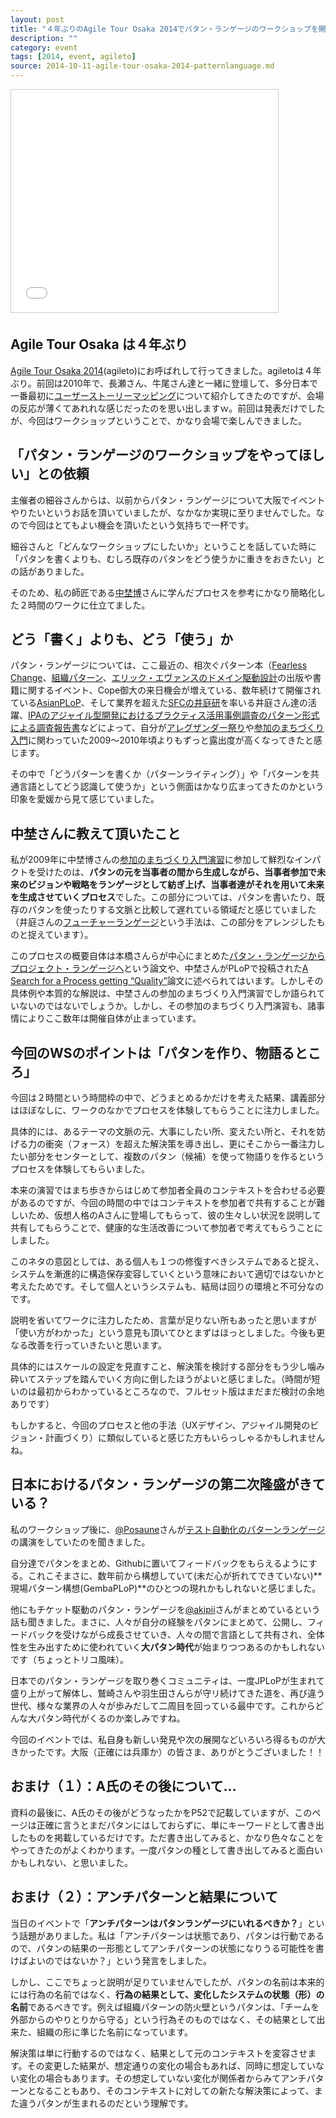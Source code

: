 ```yaml
---
layout: post
title: "４年ぶりのAgile Tour Osaka 2014でパタン・ランゲージのワークショップを開催"
description: ""
category: event
tags: [2014, event, agileto]
source: 2014-10-11-agile-tour-osaka-2014-patternlanguage.md
---
```


<iframe src="//www.slideshare.net/slideshow/embed_code/40186961?rel=0" width="427" height="356" frameborder="0" marginwidth="0" marginheight="0" scrolling="no" style="border:1px solid #CCC; border-width:1px; margin-bottom:5px; max-width: 100%;" allowfullscreen> </iframe>

## Agile Tour Osaka は４年ぶり

[Agile Tour Osaka 2014](http://kokucheese.com/event/index/215376/)(agileto)にお呼ばれして行ってきました。agiletoは４年ぶり。前回は2010年で、長瀬さん、牛尾さん達と一緒に登壇して、多分日本で一番最初に[ユーザーストーリーマッピング](http://www.slideshare.net/kkd/user-story-mapping-for-agile-team)について紹介してきたのですが、会場の反応が薄くてあれれな感じだったのを思い出しますｗ。前回は発表だけでしたが、今回はワークショップということで、かなり会場で楽しんできました。

## 「パタン・ランゲージのワークショップをやってほしい」との依頼

主催者の細谷さんからは、以前からパタン・ランゲージについて大阪でイベントやりたいというお話を頂いていましたが、なかなか実現に至りませんでした。なので今回はとてもよい機会を頂いたという気持ちで一杯です。

細谷さんと「どんなワークショップにしたいか」ということを話していた時に「パタンを書くよりも、むしろ既存のパタンをどう使うかに重きをおきたい」との話がありました。

そのため、私の師匠である[中埜博](http://ces.mitohorin.com/)さんに学んだプロセスを参考にかなり簡略化した２時間のワークに仕立てました。

## どう「書く」よりも、どう「使う」か

パタン・ランゲージについては、ここ最近の、相次ぐパターン本（[Fearless Change](http://www.amazon.co.jp/gp/product/462108786X/ref=as_li_ss_tl?ie=UTF8&camp=247&creative=7399&creativeASIN=462108786X&linkCode=as2&tag=giantech-22)、[組織パターン](http://www.amazon.co.jp/gp/product/4798128449/ref=as_li_ss_tl?ie=UTF8&camp=247&creative=7399&creativeASIN=4798128449&linkCode=as2&tag=giantech-22)、[エリック・エヴァンスのドメイン駆動設計](http://www.amazon.co.jp/gp/product/4798121967/ref=as_li_ss_tl?ie=UTF8&camp=247&creative=7399&creativeASIN=4798121967&linkCode=as2&tag=giantech-22)の出版や書籍に関するイベント、Cope御大の来日機会が増えている、数年続けて開催されている[AsianPLoP](http://patterns-wg.fuka.info.waseda.ac.jp/asianplop/)、そして業界を超えた[SFCの井庭研](http://web.sfc.keio.ac.jp/~iba/)を率いる井庭さん達の活躍、[IPAのアジャイル型開発におけるプラクティス活用事例調査のパターン形式による調査報告書](http://www.ipa.go.jp/sec/softwareengineering/reports/20130319.html)などによって、自分が[アレグザンダー祭り](http://objectclub.jp/event/2010alexander/)や[参加のまちづくり入門](http://kokucheese.com/event/index/1610/)に関わっていた2009〜2010年頃よりもずっと露出度が高くなってきたと感じます。

その中で「どうパターンを書くか（パターンライティング）」や「パターンを共通言語としてどう認識して使うか」という側面はかなり広まってきたのかという印象を愛媛から見て感じていました。

## 中埜さんに教えて頂いたこと

私が2009年に中埜博さんの[参加のまちづくり入門演習](http://ces.mitohorin.com/?p=389)に参加して鮮烈なインパクトを受けたのは、**パタンの元を当事者の間から生成しながら、当事者参加で未来のビジョンや戦略をランゲージとして紡ぎ上げ、当事者達がそれを用いて未来を生成させていくプロセス**でした。この部分については、パタンを書いたり、既存のパタンを使ったりする文脈と比較して遅れている領域だと感じていました（井庭さんの[フューチャーランゲージ](http://web.sfc.keio.ac.jp/~iba/sb/log/eid406.html)という手法は、この部分をアレンジしたものと捉えています）。

このプロセスの概要自体は本橋さんらが中心にまとめた[パタン・ランゲージからプロジェクト・ランゲージへ](http://patterns-wg.fuka.info.waseda.ac.jp/asianplop/proceedings2011/asianplop2011_submission_25.pdf)という論文や、中埜さんがPLoPで投稿された[A Search for
 a Process getting “Quality”](http://patterns-wg.fuka.info.waseda.ac.jp/asianplop/proceedings2010/19-QualityProcess.pdf)論文に述べられてはいます。しかしその具体例や本質的な解説は、中埜さんの参加のまちづくり入門演習でしか語られていないのではないでしょうか。しかし、その参加のまちづくり入門演習も、諸事情によりここ数年は開催自体が止まっています。

## 今回のWSのポイントは「パタンを作り、物語るところ」

今回は２時間という時間枠の中で、どうまとめるかだけを考えた結果、講義部分はほぼなしに、ワークのなかでプロセスを体験してもらうことに注力しました。

具体的には、あるテーマの文脈の元、大事にしたい所、変えたい所と、それを妨げる力の衝突（フォース）を超えた解決策を導き出し、更にそこから一番注力したい部分をセンターとして、複数のパタン（候補）を使って物語りを作るというプロセスを体験してもらいました。

本来の演習ではまち歩きからはじめて参加者全員のコンテキストを合わせる必要があるのですが、今回の時間の中ではコンテキストを参加者で共有することが難しいため、仮想人格のAさんに登場してもらって、彼の生々しい状況を説明して共有してもらうことで、健康的な生活改善について参加者で考えてもらうことにしました。

このネタの意図としては、ある個人も１つの修復すべきシステムであると捉え、システムを漸進的に構造保存変容していくという意味において適切ではないかと考えたためです。そして個人というシステムも、結局は回りの環境と不可分なのです。

説明を省いてワークに注力したため、言葉が足りない所もあったと思いますが「使い方がわかった」という意見も頂いてひとまずはほっとしました。今後も更なる改善を行っていきたいと思います。

具体的にはスケールの設定を見直すこと、解決策を検討する部分をもう少し噛み砕いてステップを踏んでいく方向に倒したほうがよいと感じました。（時間が短いのは最初からわかっているところなので、フルセット版はまだまだ検討の余地ありです）

もしかすると、今回のプロセスと他の手法（UXデザイン、アジャイル開発のビジョン・計画づくり）に類似していると感じた方もいらっしゃるかもしれませんね。

## 日本におけるパタン・ランゲージの第二次隆盛がきている？

私のワークショップ後に、[@Posaune](https://twitter.com/Posaune)さんが[テスト自動化のパターンランゲージ](https://github.com/KenColle/AutomationPatternLanguage)の講演をしていたのを聞きました。

自分達でパタンをまとめ、Githubに置いてフィードバックをもらえるようにする。これこそまさに、数年前から構想していて(未だ心が折れてできていない)**現場パターン構想(GembaPLoP)**のひとつの現れかもしれないと感じました。

他にもチケット駆動のパタン・ランゲージを[@akipii](http://twitter.com/akipii)さんがまとめているという話も聞きました。まさに、人々が自分の経験をパタンにまとめて、公開し、フィードバックを受けながら成長させていき、人々の間で言語として共有され、全体性を生み出すために使われていく**大パタン時代**が始まりつつあるのかもしれないです（ちょっとトリコ風味）。

日本でのパタン・ランゲージを取り巻くコミュニティは、一度JPLoPが生まれて盛り上がって解体し、鷲崎さんや羽生田さんらが守リ続けてきた道を、再び違う世代、様々な業界の人々が歩みだして二周目を回っている最中です。これからどんな大パタン時代がくるのか楽しみですね。

今回のイベントでは、私自身も新しい発見や次の展開などいろいろ得るものが大きかったです。大阪（正確には兵庫か）の皆さま、ありがとうございました！！

## おまけ（１）：A氏のその後について...

資料の最後に、A氏のその後がどうなったかをP52で記載していますが、このページは正確に言うとまだパタンにはしておらずに、単にキーワードとして書き出したものを掲載しているだけです。ただ書き出してみると、かなり色々なことをやってきたのがよくわかります。一度パタンの種として書き出してみると面白いかもしれない、と思いました。

## おまけ（２）：アンチパターンと結果について

当日のイベントで「**アンチパターンはパタンランゲージにいれるべきか？**」という話題がありました。私は「アンチパターンは状態であり、パタンは行動であるので、パタンの結果の一形態としてアンチパターンの状態になりうる可能性を書けばよいのではないか？」という発言をしました。

しかし、ここでちょっと説明が足りていませんでしたが、パタンの名前は本来的には行為の名前ではなく、**行為の結果として、変化したシステムの状態（形）の名前**であるべきです。例えば組織パターンの防火壁というパタンは、「チームを外部からのやりとりから守る」という行為そのものではなく、その結果として出来た、組織の形に準じた名前になっています。

解決策は単に行動するのではなく、結果として元のコンテキストを変容させます。その変更した結果が、想定通りの変化の場合もあれば、同時に想定していない変化の場合もあります。その想定していない変化が関係者からみてアンチパターンとなることもあり、そのコンテキストに対しての新たな解決策によって、また違うパタンが生まれるのだという理解です。